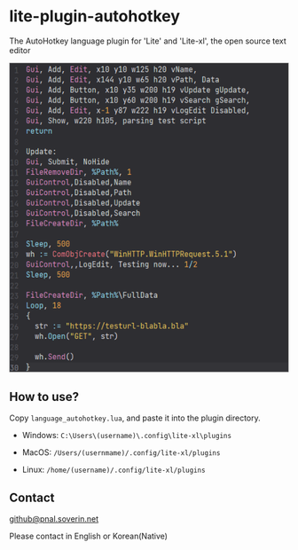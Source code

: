 # lite-plugin-autohotkey

The AutoHotkey language plugin for 'Lite' and 'Lite-xl', the open source text editor

![screenshot](/screenshot.png)


## How to use?

Copy `language_autohotkey.lua`, and paste it into the plugin directory.

- Windows: `C:\Users\(username)\.config\lite-xl\plugins`

- MacOS: `/Users/(usernmame)/.config/lite-xl/plugins`

- Linux: `/home/(username)/.config/lite-xl/plugins`


## Contact

<github@pnal.soverin.net>

Please contact in English or Korean(Native)
